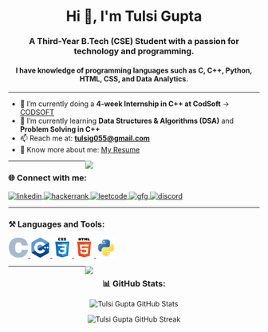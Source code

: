 <h1 align="center">Hi 👋, I'm Tulsi Gupta</h1>
<h3 align="center">A Third-Year B.Tech (CSE) Student with a passion for technology and programming.</h3>
<h4 align="center">I have knowledge of programming languages such as C, C++, Python, HTML, CSS, and Data Analytics.</h4>

---

- 🔭 I’m currently doing a **4-week Internship in C++ at CodSoft** → [CODSOFT](https://github.com/projectload/CODSOFT)  
- 🌱 I’m currently learning **Data Structures & Algorithms (DSA)** and **Problem Solving in C++**  
- 📫 Reach me at: **tulsig055@gmail.com**  
- 📄 Know more about me: [My Resume](https://drive.google.com/file/d/1_c767yaKKom0trFVv3p1kanfBkFAAjE8/view?usp=drivesdk)  

<p>
  <img src="https://media2.giphy.com/media/hpXdHPfFI5wTABdDx9/giphy.gif?cid=6c09b952armor98exyy4r3i8cvvnuwvrqrc77883ylxxg1ks&ep=v1_internal_gif_by_id&rid=giphy.gif&ct=g" align="right" width="350" />
</p>

---

<h3 align="left">🌐 Connect with me:</h3>
<p align="left">
  <a href="https://www.linkedin.com/in/tulsi-gupta-387743257/" target="_blank">
    <img align="center" src="https://raw.githubusercontent.com/rahuldkjain/github-profile-readme-generator/master/src/images/icons/Social/linked-in-alt.svg" alt="linkedin" height="30" width="40" />
  </a>
  <a href="https://www.hackerrank.com/tulsig055" target="_blank">
    <img align="center" src="https://raw.githubusercontent.com/rahuldkjain/github-profile-readme-generator/master/src/images/icons/Social/hackerrank.svg" alt="hackerrank" height="30" width="40" />
  </a>
  <a href="https://leetcode.com/u/Guptatulsi/" target="_blank">
    <img align="center" src="https://raw.githubusercontent.com/rahuldkjain/github-profile-readme-generator/master/src/images/icons/Social/leet-code.svg" alt="leetcode" height="30" width="40" />
  </a>
  <a href="https://www.geeksforgeeks.org/user/tulsi5edx/" target="_blank">
    <img align="center" src="https://raw.githubusercontent.com/rahuldkjain/github-profile-readme-generator/master/src/images/icons/Social/geeks-for-geeks.svg" alt="gfg" height="30" width="40" />
  </a>
  <a href="https://discord.gg/T3gKem3W" target="_blank">
    <img align="center" src="https://raw.githubusercontent.com/rahuldkjain/github-profile-readme-generator/master/src/images/icons/Social/discord.svg" alt="discord" height="30" width="40" />
  </a>
</p>

---

<h3 align="left">⚒️ Languages and Tools:</h3>
<p align="left">
  <a href="https://www.cprogramming.com/" target="_blank" rel="noreferrer"> 
    <img src="https://raw.githubusercontent.com/devicons/devicon/master/icons/c/c-original.svg" alt="c" width="40" height="40"/> 
  </a>
  <a href="https://www.w3schools.com/cpp/" target="_blank" rel="noreferrer"> 
    <img src="https://raw.githubusercontent.com/devicons/devicon/master/icons/cplusplus/cplusplus-original.svg" alt="cplusplus" width="40" height="40"/> 
  </a>
  <a href="https://www.w3schools.com/css/" target="_blank" rel="noreferrer"> 
    <img src="https://raw.githubusercontent.com/devicons/devicon/master/icons/css3/css3-original-wordmark.svg" alt="css3" width="40" height="40"/> 
  </a>
  <a href="https://www.w3.org/html/" target="_blank" rel="noreferrer"> 
    <img src="https://raw.githubusercontent.com/devicons/devicon/master/icons/html5/html5-original-wordmark.svg" alt="html5" width="40" height="40"/> 
  </a>
  <a href="https://www.python.org" target="_blank" rel="noreferrer"> 
    <img src="https://raw.githubusercontent.com/devicons/devicon/master/icons/python/python-original.svg" alt="python" width="40" height="40"/> 
  </a>
</p>

<p>
  <img src="https://cdn.dribbble.com/users/4055494/screenshots/15215756/lottie-000_1_1.gif" align="right" width="350" />
</p>

---

<h3 align="center">📊 GitHub Stats:</h3>
<p align="center">
  <img src="https://github-readme-stats.vercel.app/api?username=TulsiGupta10&show_icons=true&locale=en" alt="Tulsi Gupta GitHub Stats" />
</p>

<p align="center">
  <img src="https://github-readme-streak-stats.herokuapp.com/?user=TulsiGupta10" alt="Tulsi Gupta GitHub Streak" />
</p>
